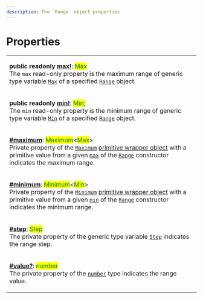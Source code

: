 ```yaml
---
description: The `Range` object properties
---
```


# Properties

|                                                                                                                                                                                                                                                                                                                                                                                                                                                                                                                                                                                            |
| ------------------------------------------------------------------------------------------------------------------------------------------------------------------------------------------------------------------------------------------------------------------------------------------------------------------------------------------------------------------------------------------------------------------------------------------------------------------------------------------------------------------------------------------------------------------------------------------ |
| <p><strong>public readonly</strong> <a href="max.md"><strong>max!</strong></a>: <mark style="color:green;">Max</mark><br><mark style="color:green;"></mark>The <code>max</code> read-only property is the maximum range of generic type variable <a href="../generic-type-variables.md#maxextendsnumber"><code>Max</code></a> of a specified <a href="broken-reference"><code>Range</code></a> object.</p>                                                                                                                                                                                 |
| <p><strong>public readonly</strong> <a href="min.md"><strong>min!</strong></a>: <mark style="color:green;">Min;</mark><br><mark style="color:green;"></mark>The <code>min</code> read-only property is the minimum range of generic type variable <a href="../generic-type-variables.md#minextendsnumber"><code>Min</code></a> of a specified <a href="broken-reference"><code>Range</code></a> object.</p>                                                                                                                                                                                |
| <p><strong></strong><a href="maximum.md"><strong>#maximum</strong></a>: <mark style="color:green;">Maximum</mark>&#x3C;<mark style="color:green;">Max</mark>><br>Private property of the <a href="broken-reference"><code>Maximum</code></a> <a href="https://developer.mozilla.org/en-US/docs/Glossary/Primitive#primitive_wrapper_objects_in_javascript">primitive wrapper object</a> with a primitive value from a given <a href="../constructor.md#max-max"><code>max</code></a> of the <a href="broken-reference"><code>Range</code></a> constructor indicates the maximum range.</p> |
| <p><strong></strong><a href="minimum.md"><strong>#minimum</strong></a>: <mark style="color:green;">Minimum</mark>&#x3C;<mark style="color:green;">Min</mark>><br>Private property of the <a href="broken-reference"><code>Minimum</code></a> <a href="https://developer.mozilla.org/en-US/docs/Glossary/Primitive#primitive_wrapper_objects_in_javascript">primitive wrapper object</a> with a primitive value from a given <a href="../constructor.md#min-min"><code>min</code></a> of the <a href="broken-reference"><code>Range</code></a> constructor indicates the minimum range.</p> |
| <p><strong></strong><a href="step.md"><strong>#step</strong></a>: <mark style="color:green;">Step</mark><br>The private property of the generic type variable <a href="../generic-type-variables.md#range-less-than-min-max-step-greater-than-2"><code>Step</code></a> indicates the range step.</p>                                                                                                                                                                                                                                                                                       |
| <p><a href="value.md"><strong>#value?</strong></a>: <mark style="color:green;">number</mark><br><mark style="color:green;"></mark>The private property of the <a href="https://developer.mozilla.org/en-US/docs/Web/JavaScript/Reference/Global_Objects/Number"><code>number</code></a> type indicates the range value.</p>                                                                                                                                                                                                                                                                |
